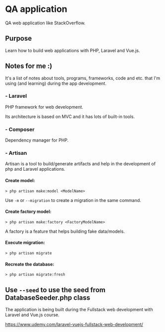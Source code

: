 # QA application

QA web application like StackOverflow.

## Purpose

Learn how to build web applications with PHP, Laravel and Vue.js.

## Notes for me :)

It's a list of notes about tools, programs, frameworks, code and etc. that I'm using (and learning) during the app development.

### - Laravel

PHP framework for web development.

Its architecture is based on MVC and it has lots of built-in tools.

### - Composer

Dependency manager for PHP.

### - Artisan

Artisan is a tool to build/generate artifacts and help in the development of php and Laravel applications.

#### Create model:
```
> php artisan make:model <ModelName>
```
Use `-m` or `--migration` to create a migration in the same command.

#### Create factory model:
```
> php artisan make:factory <FactoryModelName>
```

A factory is a feature that helps building fake data/models.

#### Execute migration:
```
> php artisan migrate
```

#### Recreate the database:
```
> php artisan migrate:fresh
```
Use `--seed` to use the seed from DatabaseSeeder.php class
---

The application is being built during the Fullstack web development with Laravel and Vue.js course.

https://www.udemy.com/laravel-vuejs-fullstack-web-development/